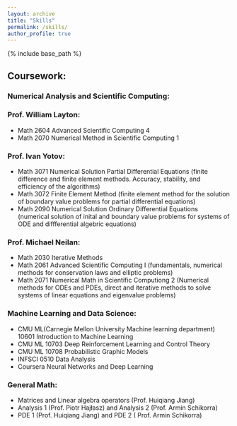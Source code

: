 ```yaml
---
layout: archive
title: "Skills"
permalink: /skills/
author_profile: true
---
```

{% include base_path %}
## Coursework:
### Numerical Analysis and Scientific Computing:

### Prof. William Layton: 
* Math 2604 Advanced Scientific Computing 4
* Math 2070 Numerical Method in Scientific Computing 1

### Prof. Ivan Yotov:
* Math 3071 Numerical Solution Partial Differential Equations (finite difference and finite element methods.
Accuracy, stability, and efficiency of the algorithms)
* Math 3072 Finite Element Method (finite element method for the solution of boundary value problems for partial differential equations)
* Math 2090 Numerical Solution Ordinary Differential Equations (numerical solution of inital and boundary value problems for systems of ODE and diffferential algebric equations)

### Prof. Michael Neilan:
* Math 2030 Iterative Methods
* Math 2061 Advanced Scientific Computing I (fundamentals, numerical methods for conservation laws and elliptic problems)
* Math 2071 Numerical Math in Scientific Computiong 2 (Numerical methods for ODEs and PDEs, direct and iterative methods to solve systems of linear equations and eigenvalue problems) 

### Machine Learning and Data Science:
* CMU ML(Carnegie Mellon University Machine learning department) 10601 Introduction to Machine Learning <br />
* CMU ML 10703 Deep Reinforcement Learning and Control Theory <br />
* CMU ML 10708 Probabilistic Graphic Models <br />
* INFSCI 0510 Data Analysis 
* Coursera Neural Networks and Deep Learning 

### General Math:
* Matrices and Linear algebra operators (Prof. Huiqiang Jiang)
* Analysis 1 (Prof. Piotr Hajłasz) and Analysis 2 (Prof. Armin Schikorra)
* PDE 1 (Prof. Huiqiang Jiang) and PDE 2 ( Prof. Armin Schikorra)
